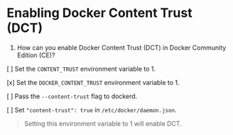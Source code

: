 # Enabling Docker Content Trust (DCT)

1. How can you enable Docker Content Trust (DCT) in Docker Community Edition (CE)?

[ ] Set the `CONTENT_TRUST` environment variable to 1.

[x] Set the `DOCKER_CONTENT_TRUST` environment variable to 1.

[ ] Pass the `--content-trust` flag to dockerd.

[ ] Set `"content-trust": true` in `/etc/docker/daemon.json`.

> Setting this environment variable to 1 will enable DCT.
